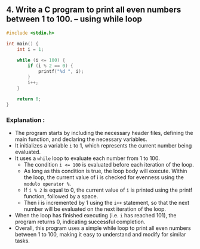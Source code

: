 ## 4.	Write a C program to print all even numbers between 1 to 100. – using while loop
```c
#include <stdio.h>

int main() {
    int i = 1;
    
    while (i <= 100) {
        if (i % 2 == 0) {
            printf("%d ", i);
        }
        i++;
    }
    
    return 0;
}

```
### Explanation :
- The program starts by including the necessary header files, defining the main function, and declaring the necessary variables.
- It initializes a variable `i` to 1, which represents the current number being evaluated.
- It uses a `while` loop to evaluate each number from 1 to 100.
   - The condition `i <= 100` is evaluated before each iteration of the loop.
   - As long as this condition is true, the loop body will execute. Within the loop, the current value of i is checked for evenness using the `modulo operator %`.
   - If `i % 2` is equal to 0, the current value of `i` is printed using the printf function, followed by a space.
   - Then i is incremented by 1 using the `i++` statement, so that the next number will be evaluated on the next iteration of the loop.
- When the loop has finished executing (i.e. `i` has reached 101), the program returns 0, indicating successful completion.
- Overall, this program uses a simple while loop to print all even numbers between 1 to 100, making it easy to understand and modify for similar tasks.



